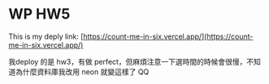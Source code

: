 # WP HW5

This is my deply link: [https://count-me-in-six.vercel.app/](https://count-me-in-six.vercel.app/)

我deploy 的是 hw3，有做 perfect，但麻煩注意一下選時間的時候會很慢，不知道為什麼資料庫我改用 neon 就變這樣了 QQ
